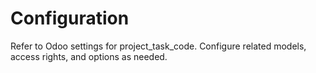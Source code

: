# Configuration

Refer to Odoo settings for project_task_code. Configure related models, access rights, and options as needed.
